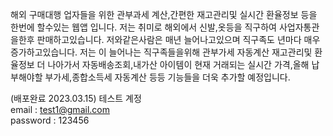 해외 구매대행 업자들을 위한 관부과세 계산,간편한 재고관리및 실시간 환율정보 등을 한번에 할수있는 웹앱 입니다.
저는 취미로 해외에서 신발,옷등을 직구하여 사업자통관을한후 판매하고있습니다. 저와같은사람은 매년 늘어나고있으며 직구족도 년마다 매우 증가하고있습니다.
저는 이 늘어나는 직구족들을위해 관부가세 자동계산 재고관리및 환율정보 더 나아가서 자동배송조회,내가산 아이템이 현재 거래되는 실시간 가격,올해 납부해야할 부가세,종합소득세 자동계산 등등 기능들을 더욱
추가할 예정입니다.

(배포완료 2023.03.15)
테스트 계정
<br/>
email : test1@gmail.com
<br/>
password : 123456

